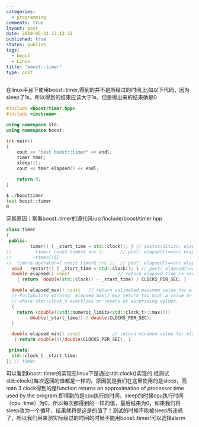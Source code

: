 ```yaml
--- 
categories: 
  - programming
comments: true
layout: post
date: 2010-05-31 13:12:32
published: true
status: publish
tags: 
  - boost
  - Linux
title: "boost::timer"
type: post
---
```


在linux平台下使用boost::timer,得到的并不是所经过的时间,比如以下代码，因为sleep了1s，所以得到的结果应该大于1s，但是得出来的结果确是0

```cpp
#include <boost/timer.hpp>
#include <iostream>

using namespace std;
using namespace boost;

int main()
{
    cout << "test boost::timer" << endl;
    timer tmer;
    sleep(1);
    cout << tmer.elapsed() << endl;

    return 0;
}
```


```sh
$ ./boosttimer
test boost::timer
0
```

究其原因：察看boost::timer的源代码/usr/include/boost/timer.hpp

```cpp
class timer
{
 public:
         timer() { _start_time = std::clock(); } // postcondition: elapsed()==0
//         timer( const timer& src );      // post: elapsed()==src.elapsed()
//        ~timer(){}
//  timer& operator=( const timer& src );  // post: elapsed()==src.elapsed()
  void   restart() { _start_time = std::clock(); } // post: elapsed()==0
  double elapsed() const                  // return elapsed time in seconds
    { return  double(std::clock() - _start_time) / CLOCKS_PER_SEC; }

  double elapsed_max() const   // return estimated maximum value for elapsed()
  // Portability warning: elapsed_max() may return too high a value on systems
  // where std::clock_t overflows or resets at surprising values.
  {
    return (double((std::numeric_limits<std::clock_t>::max)())
       - double(_start_time)) / double(CLOCKS_PER_SEC);
  }

  double elapsed_min() const            // return minimum value for elapsed()
   { return double(1)/double(CLOCKS_PER_SEC); }

 private:
  std::clock_t _start_time;
}; // timer
```

可以看到boost::timer的实现在linux下是通过std::clock()实现的.经测试std::clock()每次返回的值都是一样的。原因就是我们在这里使用的是sleep，而man 3 clock得到的是function returns an approximation of processor time used by the program.即得到的是cpu执行的时间，sleep的时候cpu执行时间（cpu  time）为0，所以每次都得到的一样的值，最后结果为0，如果我们将sleep改为一个循环，结果就将是这是的值了！测试的时候不能被sleep所迷惑了，所以我们用来测实际经过的时间的时候不能用boost::timer!可以选择alarm

